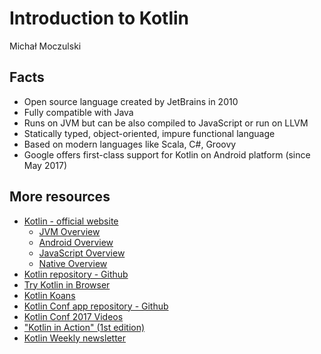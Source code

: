 # Introduction to Kotlin
Michał Moczulski

## Facts
* Open source language created by JetBrains in 2010
* Fully compatible with Java 
* Runs on JVM but can be also compiled to JavaScript or run on LLVM
* Statically typed, object-oriented, impure functional language
* Based on modern languages like Scala, C#, Groovy
* Google offers first-class support for Kotlin on Android platform (since May 2017)

## More resources
* [Kotlin - official website](https://kotlinlang.org/)
    * [JVM Overview](https://kotlinlang.org/docs/reference/server-overview.html)
    * [Android Overview](https://kotlinlang.org/docs/reference/android-overview.html)
    * [JavaScript Overview](https://kotlinlang.org/docs/reference/js-overview.html)
    * [Native Overview](https://kotlinlang.org/docs/reference/native-overview.html)
* [Kotlin repository - Github](https://github.com/JetBrains/kotlin)
* [Try Kotlin in Browser](https://try.kotlinlang.org/) 
* [Kotlin Koans](https://github.com/Kotlin/kotlin-koans)
* [Kotlin Conf app repository - Github](https://github.com/JetBrains/kotlinconf-app) 
* [Kotlin Conf 2017 Videos](https://www.youtube.com/watch?v=spFtUgL32yA&list=PLQ176FUIyIUY6UK1cgVsbdPYA3X5WLam5) 
* ["Kotlin in Action" (1st edition)](https://www.amazon.com/Kotlin-Action-Dmitry-Jemerov/dp/1617293296)
* [Kotlin Weekly newsletter](http://www.kotlinweekly.net/)